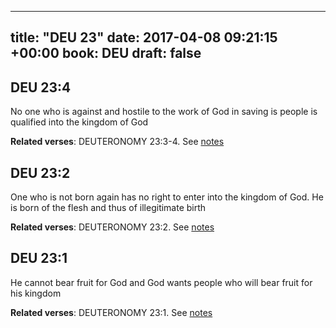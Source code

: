 
---
title: "DEU 23"
date: 2017-04-08 09:21:15 +00:00
book: DEU
draft: false
---

## DEU 23:4

No one who is against and hostile to the work of God in saving is people is qualified into the kingdom of God

**Related verses**: DEUTERONOMY 23:3-4. See [notes](https://my.bible.com/notes/2608750357442716156)


## DEU 23:2

One who is not born again has no right to enter into the kingdom of God. He is born of the flesh and thus of illegitimate birth

**Related verses**: DEUTERONOMY 23:2. See [notes](https://my.bible.com/notes/2608749061855764983)


## DEU 23:1

He cannot bear fruit for God and God wants people who will bear fruit for his kingdom

**Related verses**: DEUTERONOMY 23:1. See [notes](https://my.bible.com/notes/2608748224337142261)

